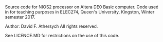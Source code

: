 Source code for NIOS2 processor on Altera DE0 Basic computer.  Code used in
for teaching purposes in ELEC274, Queen's University, Kingston, Winter semester 2017.

Author:  David F. Athersych
All rights reserved.

See LICENCE.MD for restrictions on the use of this code.
